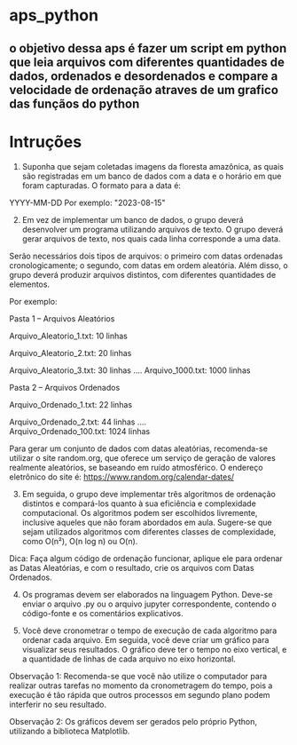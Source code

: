# aps_python
o objetivo dessa aps é fazer um script em python que leia arquivos com diferentes quantidades de dados, ordenados e desordenados e compare a velocidade de ordenação atraves de um grafico das funçãos do python
---
# Intruções

1) Suponha que sejam coletadas imagens da floresta amazônica, as quais são registradas em um banco de dados com a data e o horário em que foram capturadas. O formato para a data é:
   
YYYY-MM-DD 
Por exemplo: "2023-08-15" 

2) Em vez de implementar um banco de dados, o grupo deverá desenvolver um programa utilizando arquivos de texto. O grupo deverá gerar arquivos de texto, nos quais cada linha corresponde a uma data. 

Serão necessários dois tipos de arquivos: o primeiro com datas ordenadas cronologicamente; o segundo, com datas em ordem aleatória. Além disso, o grupo deverá produzir arquivos distintos, com diferentes quantidades de elementos. 

Por exemplo: 

Pasta 1 – Arquivos Aleatórios 
	
Arquivo_Aleatorio_1.txt: 10 linhas 
	
Arquivo_Aleatorio_2.txt: 20 linhas 
	
Arquivo_Aleatorio_3.txt: 30 linhas 
…. 
Arquivo_1000.txt: 1000 linhas 

Pasta 2 – Arquivos Ordenados 	

Arquivo_Ordenado_1.txt: 22 linhas 
	
Arquivo_Ordenado_2.txt: 44 linhas 
…. 	
Arquivo_Ordenado_100.txt: 1024 linhas 
	
Para gerar um conjunto de dados com datas aleatórias, recomenda-se utilizar o site random.org, que oferece um serviço de geração de valores realmente aleatórios, se baseando em ruído atmosférico.  O endereço eletrônico do site é: https://www.random.org/calendar-dates/ 

3) Em seguida, o grupo deve implementar três algoritmos de ordenação distintos e compará-los quanto à sua eficiência e complexidade computacional. Os algoritmos podem ser escolhidos livremente, inclusive aqueles que não foram abordados em aula. Sugere-se que sejam utilizados algoritmos com diferentes classes de complexidade, como O(n²), O(n log n) ou O(n). 

Dica: Faça algum código de ordenação funcionar, aplique ele para ordenar as Datas Aleatórias, e com o resultado, crie os arquivos com Datas Ordenados.  

4) Os programas devem ser elaborados na linguagem Python. Deve-se enviar o arquivo .py ou o arquivo jupyter correspondente, contendo o código-fonte e os comentários explicativos. 

5) Você deve cronometrar o tempo de execução de cada algoritmo para ordenar cada arquivo. Em seguida, você deve criar um gráfico para visualizar seus resultados. O gráfico deve ter o tempo no eixo vertical, e a quantidade de linhas de cada arquivo no eixo horizontal. 

Observação 1: Recomenda-se que você não utilize o computador para realizar outras tarefas no momento da cronometragem do tempo, pois a execução é tão rápida que outros processos em segundo plano podem interferir no seu resultado. 

Observação 2: Os gráficos devem ser gerados pelo próprio Python, utilizando a biblioteca Matplotlib. 

